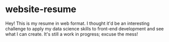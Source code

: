 # website-resume

Hey! This is my resume in web format. I thought it'd be an interesting challenge to apply my data science skills to front-end development and see what I can create. It's still a work in progress; excuse the mess!